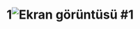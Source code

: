 # 1![Ekran görüntüsü #1](https://github.com/9Resul9/1/assets/86050981/b7b459b8-c942-4a20-b1d7-88b200f7a692)
